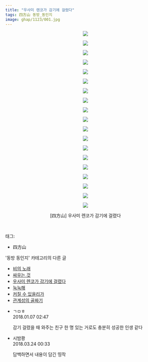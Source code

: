 ```yaml
---
title: "우사미 렌코가 감기에 걸렸다"
tags: 四方山 동방_동인지
image: ghap/1123/001.jpg
---
```

<div class="article">
<p style="text-align: center; clear: none; float: none;"><img src="{{ site.nasurl }}/ghap/1123/001.jpg"/></p>
<p style="text-align: center; clear: none; float: none;"><img src="{{ site.nasurl }}/ghap/1123/002.jpg"/></p>
<p style="text-align: center; clear: none; float: none;"><img src="{{ site.nasurl }}/ghap/1123/003.jpg"/></p>
<p style="text-align: center; clear: none; float: none;"><img src="{{ site.nasurl }}/ghap/1123/004.jpg"/></p>
<p style="text-align: center; clear: none; float: none;"><img src="{{ site.nasurl }}/ghap/1123/005.jpg"/></p>
<p style="text-align: center; clear: none; float: none;"><img src="{{ site.nasurl }}/ghap/1123/006.jpg"/></p>
<p style="text-align: center; clear: none; float: none;"><img src="{{ site.nasurl }}/ghap/1123/007.jpg"/></p>
<p style="text-align: center; clear: none; float: none;"><img src="{{ site.nasurl }}/ghap/1123/008.jpg"/></p>
<p style="text-align: center; clear: none; float: none;"><img src="{{ site.nasurl }}/ghap/1123/009.jpg"/></p>
<p style="text-align: center; clear: none; float: none;"><img src="{{ site.nasurl }}/ghap/1123/010.jpg"/></p>
<p style="text-align: center; clear: none; float: none;"><img src="{{ site.nasurl }}/ghap/1123/011.jpg"/></p>
<p style="text-align: center; clear: none; float: none;"><img src="{{ site.nasurl }}/ghap/1123/012.jpg"/></p>
<p style="text-align: center; clear: none; float: none;"><img src="{{ site.nasurl }}/ghap/1123/013.jpg"/></p>
<p style="text-align: center; clear: none; float: none;"><img src="{{ site.nasurl }}/ghap/1123/014.jpg"/></p>
<p style="text-align: center; clear: none; float: none;"><img src="{{ site.nasurl }}/ghap/1123/015.jpg"/></p>
<p style="text-align: center; clear: none; float: none;"><img src="{{ site.nasurl }}/ghap/1123/016.jpg"/></p>
<p style="text-align: center; clear: none; float: none;"><img src="{{ site.nasurl }}/ghap/1123/017.jpg"/></p>
<p style="text-align: center; clear: none; float: none;"><img src="{{ site.nasurl }}/ghap/1123/018.jpg"/></p>
<p style="text-align: center; clear: none; float: none;"><img src="{{ site.nasurl }}/ghap/1123/019.jpg"/></p>
<p style="text-align: center; clear: none; float: none;">[四方山] 우사미 렌코가 감기에 걸렸다</p>
<p><br/></p>
</div><div class="tagTrail">
<p>태그: </p>
<ul>
<li>四方山</li>
</ul>
</div><div class="another">
<p>'동방 동인지' 카테고리의 다른 글</p>
<ul>
<li><a href="/2016-07-26-ghap_1126">비의 노래</a></li>
<li><a href="/2016-07-26-ghap_1125">싸우는 것</a></li>
<li><a href="/2016-07-26-ghap_1123">우사미 렌코가 감기에 걸렸다</a></li>
<li><a href="/2016-07-26-ghap_1122">눅눅해</a></li>
<li><a href="/2016-07-26-ghap_1121">커질 수 있을리가</a></li>
<li><a href="/2016-07-26-ghap_1120">관계성의 골짜기</a></li>
</ul>
</div><div class="cb_module cb_fluid">
<div class="cb_wrt cb_profile">
<div class="comment">
<ul>
<li class="cb_thumb_off" id="comment15168216">
<div class="cb_comment_area">
<div class="cb_info_area">
<div class="cb_section">
<span class="cb_nick_name">ㄱㅁㅎ</span>
</div>
<div class="cb_section">
<span class="cb_date">2018.01.07 02:47 </span>
</div>
</div>
<div class="cb_dsc_comment">
<p class="cb_dsc">
											감기 걸렸을 때 와주는 친구 한 명 있는 거로도 충분히 성공한 인생 같다
										</p>
</div>
</div></li>
<li class="cb_thumb_off" id="comment15225591">
<div class="cb_comment_area">
<div class="cb_info_area">
<div class="cb_section">
<span class="cb_nick_name">시밤쾅</span>
</div>
<div class="cb_section">
<span class="cb_date">2018.03.24 00:33 </span>
</div>
</div>
<div class="cb_dsc_comment">
<p class="cb_dsc">
											담백하면서 내용이 담긴 띵작
										</p>
</div>
</div></li>
</ul>
</div>
</div><!-- commentList close -->
</div>
<br/>
<p id="refer"></p>
<br/>
